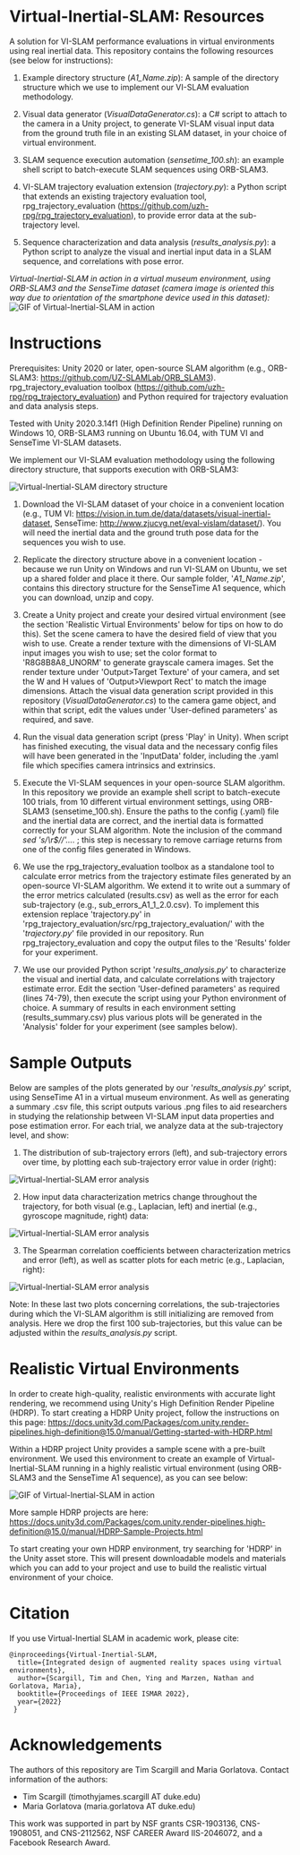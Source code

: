 # Virtual-Inertial-SLAM: Resources
A solution for VI-SLAM performance evaluations in virtual environments using real inertial data. This repository contains the following resources (see below for instructions):

1) Example directory structure (_A1_Name.zip_): A sample of the directory structure which we use to implement our VI-SLAM evaluation methodology.

2) Visual data generator (_VisualDataGenerator.cs_): a C# script to attach to the camera in a Unity project, to generate VI-SLAM visual input data from the ground truth file in an existing SLAM dataset, in your choice of virtual environment.

3) SLAM sequence execution automation (_sensetime_100.sh_): an example shell script to batch-execute SLAM sequences using ORB-SLAM3.  

4) VI-SLAM trajectory evaluation extension (_trajectory.py_): a Python script that extends an existing trajectory evaluation tool, rpg_trajectory_evaluation (https://github.com/uzh-rpg/rpg_trajectory_evaluation), to provide error data at the sub-trajectory level.

5) Sequence characterization and data analysis (_results_analysis.py_): a Python script to analyze the visual and inertial input data in a SLAM sequence, and correlations with pose error.   

_Virtual-Inertial-SLAM in action in a virtual museum environment, using ORB-SLAM3 and the SenseTime dataset (camera image is oriented this way due to orientation of the smartphone device used in this dataset):_
![GIF of Virtual-Inertial-SLAM in action](https://github.com/timscargill/Virtual-Inertial-SLAM/blob/main/Virtual-Inertial-SLAM.gif?raw=true)



# Instructions

Prerequisites: Unity 2020 or later, open-source SLAM algorithm (e.g., ORB-SLAM3: https://github.com/UZ-SLAMLab/ORB_SLAM3). rpg_trajectory_evaluation toolbox (https://github.com/uzh-rpg/rpg_trajectory_evaluation) and Python required for trajectory evaluation and data analysis steps. 

Tested with Unity 2020.3.14f1 (High Definition Render Pipeline) running on Windows 10, ORB-SLAM3 running on Ubuntu 16.04, with TUM VI and SenseTime VI-SLAM datasets.

We implement our VI-SLAM evaluation methodology using the following directory structure, that supports execution with ORB-SLAM3:

![Virtual-Inertial-SLAM directory structure](https://github.com/Virtual-Inertial-SLAM/Virtual-Inertial-SLAM-Resources/blob/main/directory_structure.png?raw=true)

1) Download the VI-SLAM dataset of your choice in a convenient location (e.g., TUM VI: https://vision.in.tum.de/data/datasets/visual-inertial-dataset, SenseTime: http://www.zjucvg.net/eval-vislam/dataset/). You will need the inertial data and the ground truth pose data for the sequences you wish to use.

2) Replicate the directory structure above in a convenient location - because we run Unity on Windows and run VI-SLAM on Ubuntu, we set up a shared folder and place it there. Our sample folder, '_A1_Name.zip_', contains this directory structure for the SenseTime A1 sequence, which you can download, unzip and copy.

3) Create a Unity project and create your desired virtual environment (see the section 'Realistic Virtual Environments' below for tips on how to do this). Set the scene camera to have the desired field of view that you wish to use. Create a render texture with the dimensions of VI-SLAM input images you wish to use; set the color format to 'R8G8B8A8_UNORM' to generate grayscale camera images. Set the render texture under 'Output>Target Texture' of your camera, and set the W and H values of 'Output>Viewport Rect' to match the image dimensions. Attach the visual data generation script provided in this repository (_VisualDataGenerator.cs_) to the camera game object, and within that script, edit the values under 'User-defined parameters' as required, and save.

4) Run the visual data generation script (press 'Play' in Unity). When script has finished executing, the visual data and the necessary config files will have been generated in the 'InputData' folder, including the .yaml file which specifies camera intrinsics and extrinsics.

5) Execute the VI-SLAM sequences in your open-source SLAM algorithm. In this repository we provide an example shell script to batch-execute 100 trials, from 10 different virtual environment settings, using ORB-SLAM3 (sensetime_100.sh). Ensure the paths to the config (.yaml) file and the inertial data are correct, and the inertial data is formatted correctly for your SLAM algorithm. Note the inclusion of the command _sed 's/\r$//'...._ ; this step is necessary to remove carriage returns from one of the config files generated in Windows.

6) We use the rpg_trajectory_evaluation toolbox as a standalone tool to calculate error metrics from the trajectory estimate files generated by an open-source VI-SLAM algorithm. We extend it to write out a summary of the error metrics calculated (results.csv) as well as the error for each sub-trajectory (e.g., sub_errors_A1_1_2.0.csv). To implement this extension replace 'trajectory.py' in 'rpg_trajectory_evaluation/src/rpg_trajectory_evaluation/' with the '_trajectory.py_' file provided in our repository. Run rpg_trajectory_evaluation and copy the output files to the 'Results' folder for your experiment.

7) We use our provided Python script '_results_analysis.py_' to characterize the visual and inertial data, and calculate correlations with trajectory estimate error. Edit the section 'User-defined parameters' as required (lines 74-79), then execute the script using your Python environment of choice. A summary of results in each environment setting (results_summary.csv) plus various plots will be generated in the 'Analysis' folder for your experiment (see samples below).

# Sample Outputs

Below are samples of the plots generated by our '_results_analysis.py_' script, using SenseTime A1 in a virtual museum environment. As well as generating a summary .csv file, this script outputs various .png files to aid researchers in studying the relationship between VI-SLAM input data properties and pose estimation error. For each trial, we analyze data at the sub-trajectory level, and show:

1) The distribution of sub-trajectory errors (left), and sub-trajectory errors over time, by plotting each sub-trajectory error value in order (right):

![Virtual-Inertial-SLAM error analysis](https://github.com/Virtual-Inertial-SLAM/Virtual-Inertial-SLAM-Resources/blob/main/sample_outputs_error.png?raw=true)

2) How input data characterization metrics change throughout the trajectory, for both visual (e.g., Laplacian, left) and inertial (e.g., gyroscope magnitude, right) data:

![Virtual-Inertial-SLAM error analysis](https://github.com/Virtual-Inertial-SLAM/Virtual-Inertial-SLAM-Resources/blob/main/sample_outputs_metrics.png?raw=true)

3) The Spearman correlation coefficients between characterization metrics and error (left), as well as scatter plots for each metric (e.g., Laplacian, right): 

![Virtual-Inertial-SLAM error analysis](https://github.com/Virtual-Inertial-SLAM/Virtual-Inertial-SLAM-Resources/blob/main/sample_outputs_correlations.png?raw=true)

Note: In these last two plots concerning correlations, the sub-trajectories during which the VI-SLAM algorithm is still initializing are removed from analysis. Here we drop the first 100 sub-trajectories, but this value can be adjusted within the _results_analysis.py_ script.

# Realistic Virtual Environments

In order to create high-quality, realistic environments with accurate light rendering, we recommend using Unity's High Definition Render Pipeline (HDRP). To start creating a HDRP Unity project, follow the instructions on this page: https://docs.unity3d.com/Packages/com.unity.render-pipelines.high-definition@15.0/manual/Getting-started-with-HDRP.html

Within a HDRP project Unity provides a sample scene with a pre-built environment. We used this environment to create an example of Virtual-Inertial-SLAM running in a highly realistic virtual environment (using ORB-SLAM3 and the SenseTime A1 sequence), as you can see below:

![GIF of Virtual-Inertial-SLAM in action](https://github.com/timscargill/Virtual-Inertial-SLAM/blob/main/RealisticVirtualEnvironment_crop.gif?raw=true)

More sample HDRP projects are here: https://docs.unity3d.com/Packages/com.unity.render-pipelines.high-definition@15.0/manual/HDRP-Sample-Projects.html

To start creating your own HDRP environment, try searching for 'HDRP' in the Unity asset store. This will present downloadable models and materials which you can add to your project and use to build the realistic virtual environment of your choice.

# Citation

If you use Virtual-Inertial SLAM in academic work, please cite: 

```
@inproceedings{Virtual-Inertial-SLAM,
  title={Integrated design of augmented reality spaces using virtual environments},
  author={Scargill, Tim and Chen, Ying and Marzen, Nathan and Gorlatova, Maria},
  booktitle={Proceedings of IEEE ISMAR 2022},
  year={2022}
 }
 ```

# Acknowledgements 

The authors of this repository are Tim Scargill and Maria Gorlatova. Contact information of the authors:

* Tim Scargill (timothyjames.scargill AT duke.edu)
* Maria Gorlatova (maria.gorlatova AT duke.edu)

This work was supported in part by NSF grants CSR-1903136, CNS-1908051, and CNS-2112562, NSF CAREER Award IIS-2046072, and a Facebook Research Award. 
